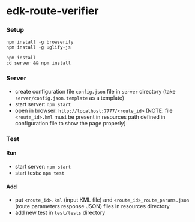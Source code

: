 # edk-route-verifier

### Setup
```$xslt
npm install -g browserify
npm install -g uglify-js

npm install
cd server && npm install
```

### Server
- create configuration file `config.json` file in `server` directory (take `server/config.json.template` as a template)
- start server: `npm start`
- open in browser: `http://localhost:7777/<route_id>` (NOTE: file `<route_id>.kml` must be present in resources path defined in configuration file to show the page properly)

### Test
#### Run
- start server: `npm start`
- start tests: `npm test`
#### Add
- put `<route_id>.kml` (input KML file) and `<route_id>_route_params.json` (route parameters response JSON) files in resources directory
- add new test in `test/tests` directory